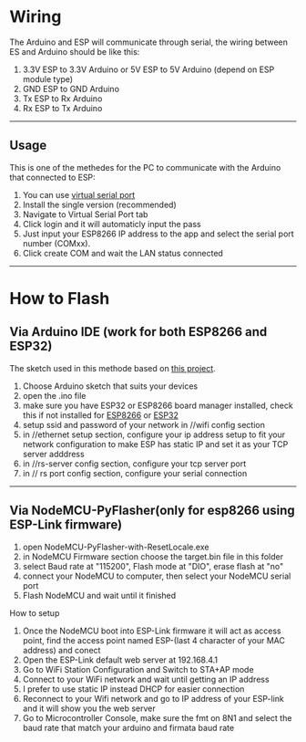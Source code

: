 Wiring
===
The Arduino and ESP will communicate through serial, the wiring between ES and Arduino should be like this:
1. 3.3V ESP to 3.3V Arduino  or 5V ESP to 5V Arduino (depend on ESP module type)
2. GND  ESP to GND  Arduino
3. Tx   ESP to Rx   Arduino
4. Rx   ESP to Tx   Arduino
---
Usage
---
This is one of the methedes for the PC to communicate with the Arduino that connected to ESP:
1. You can use [virtual serial port](<https://www.hw-group.com/software/hw-vsp3-virtual-serial-port>) 
2. Install the single version (recommended)
3. Navigate to Virtual Serial Port tab
4. Click login and it will automaticly input the pass
5. Just input your ESP8266 IP address to the app and select the serial port number (COMxx).
6. Click create COM and wait the LAN status connected
---
How to Flash
===
Via Arduino IDE (work for both ESP8266 and ESP32)
---
The sketch used in this methode based on [this project](<https://www.hackster.io/techbase_group/arduino-esp32-serial-port-to-tcp-converter-via-wifi-66d341>).
1. Choose Arduino sketch that suits your devices
2. open the .ino file
3. make sure you have ESP32 or ESP8266 board manager installed, check this if not installed for [ESP8266](<https://arduino-esp8266.readthedocs.io/en/latest/installing.html>) or [ESP32](<https://www.hackster.io/abdularbi17/how-to-install-esp32-board-in-arduino-ide-1cd571>)
4. setup ssid and password of your network in //wifi config section
5. in //ethernet setup section, configure your ip address setup to fit your network configuration to make ESP has static IP and set it as your TCP server adddress
6. in //rs-server config section, configure your tcp server port
7. in // rs port config section, configure your serial connection
---

Via NodeMCU-PyFlasher(only for esp8266 using ESP-Link firmware)
---
1. open NodeMCU-PyFlasher-with-ResetLocale.exe
2. in NodeMCU Firmware section choose the target.bin file in this folder
3. select Baud rate at "115200", Flash mode at "DIO", erase flash at "no"
4. connect your NodeMCU to computer, then select your NodeMCU serial port
5. Flash NodeMCU and wait until it finished

How to setup
1. Once the NodeMCU boot into ESP-Link firmware it will act as access point, find the access point named ESP-(last 4 character of your MAC address) and conect
2. Open the ESP-Link default web server at 192.168.4.1
3. Go to WiFi Station Configuration and Switch to STA+AP mode
4. Connect to your WiFi network and wait until getting an IP address
5. I prefer to use static IP instead DHCP for easier connection
6. Reconnect to your Wifi network and go to IP address of your ESP-link and it will show you the web server
7. Go to Microcontroller Console, make sure the fmt on 8N1 and select the baud rate that match your arduino and firmata baud rate
